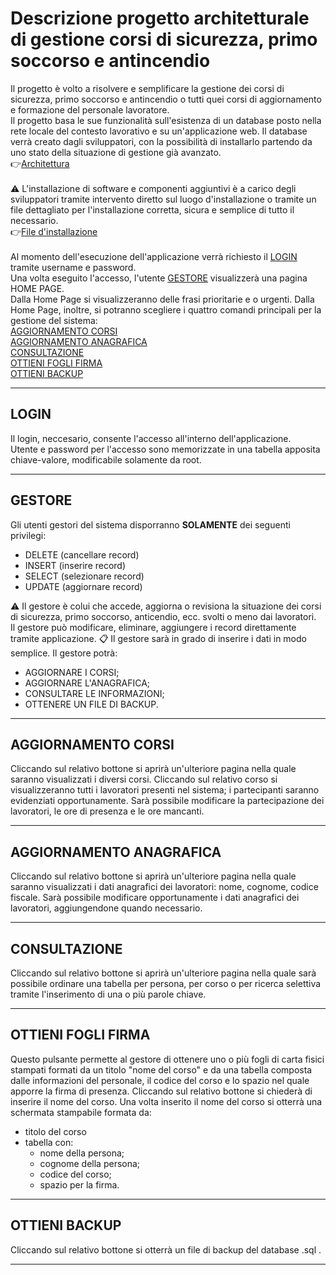 # Descrizione progetto architetturale di gestione corsi di sicurezza, primo soccorso e antincendio <br>

Il progetto è volto a risolvere e semplificare la gestione dei corsi di sicurezza, primo soccorso
e antincendio o tutti quei corsi di aggiornamento e formazione del personale lavoratore.<br>
Il progetto basa le sue funzionalità sull'esistenza di un database posto nella rete locale
del contesto lavorativo e su un'applicazione web.
Il database verrà creato dagli sviluppatori, con la possibilità di installarlo partendo da uno stato
della situazione di gestione già avanzato.
<br>
:point_right:[Architettura](https://github.com/Enrypase/AreaLab/blob/main/Architettura.md)
<br>
<br>
:warning: L'installazione di software e componenti aggiuntivi è a carico degli sviluppatori tramite
intervento diretto sul luogo d'installazione o tramite un file dettagliato per l'installazione 
corretta, sicura e semplice di tutto il necessario.<br>
:point_right:[File d'installazione](https://github.com/Enrypase/AreaLab/blob/main/Installazione.md)
<br>
<br>
Al momento dell'esecuzione dell'applicazione verrà richiesto il [LOGIN](#LOGIN) tramite username e password.<br>
Una volta eseguito l'accesso, l'utente [GESTORE](#GESTORE) visualizzerà una pagina HOME PAGE.<br>
Dalla Home Page si visualizzeranno delle frasi prioritarie e o urgenti. Dalla Home Page, inoltre, si potranno scegliere
i quattro comandi principali per la gestione del sistema:<br>
[AGGIORNAMENTO CORSI](#AGGIORNAMENTO-CORSI) <br>
[AGGIORNAMENTO ANAGRAFICA](#AGGIORNAMENTO-ANAGRAFICA) <br>
[CONSULTAZIONE](#CONSULTAZIONE) <br>
[OTTIENI FOGLI FIRMA](#OTTIENI-FOGLI-FIRMA) <br>
[OTTIENI BACKUP](#OTTIENI-BACKUP) <br>

<hr>

## LOGIN<br>
Il login, neccesario, consente l'accesso all'interno dell'applicazione.<br>
Utente e password per l'accesso sono memorizzate in una tabella apposita chiave-valore, modificabile solamente 
da root.

<hr>

## GESTORE<br>
Gli utenti gestori del sistema disporranno **SOLAMENTE** dei seguenti privilegi:
* DELETE (cancellare record)
* INSERT (inserire record)
* SELECT (selezionare record)
* UPDATE (aggiornare record)

:warning: Il gestore è colui che accede, aggiorna o revisiona la situazione dei corsi di sicurezza,
primo soccorso, anticendio, ecc. svolti o meno dai lavoratori.<br>
Il gestore può modificare, eliminare, aggiungere i record direttamente tramite applicazione.
:clipboard: Il gestore sarà in grado di inserire i dati in modo semplice.
Il gestore potrà:<br>
* AGGIORNARE I CORSI;<br>
* AGGIORNARE L'ANAGRAFICA;<br>
* CONSULTARE LE INFORMAZIONI;<br>
* OTTENERE UN FILE DI BACKUP.<br>

<hr>

## AGGIORNAMENTO CORSI<br>
Cliccando sul relativo bottone si aprirà un'ulteriore pagina nella quale saranno visualizzati i diversi corsi.
Cliccando sul relativo corso si visualizzeranno tutti i lavoratori presenti nel sistema; i partecipanti saranno 
evidenziati opportunamente.
Sarà possibile modificare la partecipazione dei lavoratori, le ore di presenza e le ore mancanti.

<hr>

## AGGIORNAMENTO ANAGRAFICA<br>
Cliccando sul relativo bottone si aprirà un'ulteriore pagina nella quale saranno visualizzati i dati anagrafici
dei lavoratori: nome, cognome, codice fiscale. Sarà possibile modificare opportunamente i dati anagrafici dei lavoratori,
aggiungendone quando necessario.

<hr>

## CONSULTAZIONE<br>
Cliccando sul relativo bottone si aprirà un'ulteriore pagina nella quale sarà possibile ordinare una tabella per 
persona, per corso o per ricerca selettiva tramite l'inserimento di una o più parole chiave.

<hr>

## OTTIENI FOGLI FIRMA<br>
Questo pulsante permette al gestore di ottenere uno o più fogli di carta fisici stampati formati da un titolo "nome del corso" e 
da una tabella composta dalle informazioni del personale, il codice del corso e lo spazio nel quale apporre la firma di presenza.
Cliccando sul relativo bottone si chiederà di inserire il nome del corso. Una volta inserito il nome del corso
si otterrà una schermata stampabile formata da: 
* titolo del corso
* tabella con: 
    - nome della persona;
    - cognome della persona;
    - codice del corso;
    - spazio per la firma.

<hr>

## OTTIENI BACKUP<br>
Cliccando sul relativo bottone si otterrà un file di backup del database .sql .

<hr>
